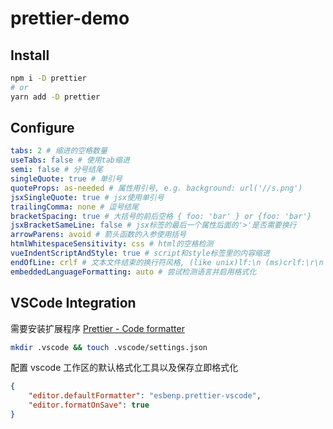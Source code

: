 # prettier-demo

## Install

```bash
npm i -D prettier
# or
yarn add -D prettier
```

## Configure

```yaml
tabs: 2 # 缩进的空格数量
useTabs: false # 使用tab缩进
semi: false # 分号结尾
singleQuote: true # 单引号
quoteProps: as-needed # 属性用引号, e.g. background: url('//s.png')
jsxSingleQuote: true # jsx使用单引号
trailingComma: none # 逗号结尾
bracketSpacing: true # 大括号的前后空格 { foo: 'bar' } or {foo: 'bar'}
jsxBracketSameLine: false # jsx标签的最后一个属性后面的'>'是否需要换行
arrowParens: avoid # 箭头函数的入参使用括号
htmlWhitespaceSensitivity: css # html的空格检测
vueIndentScriptAndStyle: true # script和style标签里的内容缩进
endOfLine: crlf # 文本文件结束的换行符风格, (like unix)lf:\n (ms)crlf:\r\n
embeddedLanguageFormatting: auto # 尝试检测语言并启用格式化
```

## VSCode Integration

需要安装扩展程序 [Prettier - Code formatter](https://marketplace.visualstudio.com/items?itemName=esbenp.prettier-vscode)

```bash
mkdir .vscode && touch .vscode/settings.json
```

配置 vscode 工作区的默认格式化工具以及保存立即格式化

```JSON
{
    "editor.defaultFormatter": "esbenp.prettier-vscode",
    "editor.formatOnSave": true
}
```
